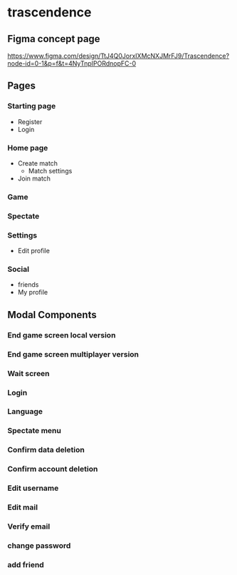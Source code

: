 # trascendence

## Figma concept page

https://www.figma.com/design/TtJ4Q0JorxIXMcNXJMrFJ9/Trascendence?node-id=0-1&p=f&t=4NyTnpIPORdnopFC-0

## Pages
### Starting page
- Register
- Login
### Home page
- Create match
    - Match settings
- Join match
### Game
### Spectate
### Settings
- Edit profile
### Social
- friends
- My profile
## Modal Components
### End game screen local version
### End game screen multiplayer version
### Wait screen
### Login
### Language
### Spectate menu
### Confirm data deletion
### Confirm account deletion
### Edit username
### Edit mail
### Verify email
### change password
### add friend
